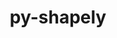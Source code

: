 ---
title: "py-shapely"
layout: cache
categories: [package, develop]
meta: {"versions": ["2.0.4"], "compilers": ["apple-clang@=15.0.0", "gcc@=11.4.0"], "oss": ["ubuntu22.04", "ventura"], "platforms": ["darwin", "linux"], "targets": ["aarch64", "x86_64_v3"], "stacks": ["ml-darwin-aarch64-mps", "ml-linux-x86_64-cpu", "ml-linux-x86_64-cuda", "root"], "num_specs": 11, "num_specs_by_stack": {"root": 11, "ml-darwin-aarch64-mps": 5, "ml-linux-x86_64-cuda": 6, "ml-linux-x86_64-cpu": 6}}
spec_details: [{"hash": "dqln6hsaa6e767pthkmkzwqqhf3wyf7o", "compiler": "apple-clang@=15.0.0", "versions": ["2.0.4"], "os": "ventura", "platform": "darwin", "target": "aarch64", "variants": ["build_system=python_pip"], "stacks": ["root", "ml-darwin-aarch64-mps"], "size": "-", "tarball": "https://binaries.spack.io/develop/build_cache/darwin-ventura-aarch64/apple-clang-15.0.0/py-shapely-2.0.4/darwin-ventura-aarch64-apple-clang-15.0.0-py-shapely-2.0.4-dqln6hsaa6e767pthkmkzwqqhf3wyf7o.spack"}, {"hash": "e2ixgrvvdkibentk7j4sfht2g2yajt4h", "compiler": "apple-clang@=15.0.0", "versions": ["2.0.4"], "os": "ventura", "platform": "darwin", "target": "aarch64", "variants": ["build_system=python_pip"], "stacks": ["root", "ml-darwin-aarch64-mps"], "size": "-", "tarball": "https://binaries.spack.io/develop/build_cache/darwin-ventura-aarch64/apple-clang-15.0.0/py-shapely-2.0.4/darwin-ventura-aarch64-apple-clang-15.0.0-py-shapely-2.0.4-e2ixgrvvdkibentk7j4sfht2g2yajt4h.spack"}, {"hash": "7tg76552fz7zzfbfsqlytlgeyl4rqghq", "compiler": "apple-clang@=15.0.0", "versions": ["2.0.4"], "os": "ventura", "platform": "darwin", "target": "aarch64", "variants": ["build_system=python_pip"], "stacks": ["root", "ml-darwin-aarch64-mps"], "size": "-", "tarball": "https://binaries.spack.io/develop/build_cache/darwin-ventura-aarch64/apple-clang-15.0.0/py-shapely-2.0.4/darwin-ventura-aarch64-apple-clang-15.0.0-py-shapely-2.0.4-7tg76552fz7zzfbfsqlytlgeyl4rqghq.spack"}, {"hash": "vvhbwzcb4wpyop7yzrvracf44hcog6to", "compiler": "apple-clang@=15.0.0", "versions": ["2.0.4"], "os": "ventura", "platform": "darwin", "target": "aarch64", "variants": ["build_system=python_pip"], "stacks": ["root", "ml-darwin-aarch64-mps"], "size": "-", "tarball": "https://binaries.spack.io/develop/build_cache/darwin-ventura-aarch64/apple-clang-15.0.0/py-shapely-2.0.4/darwin-ventura-aarch64-apple-clang-15.0.0-py-shapely-2.0.4-vvhbwzcb4wpyop7yzrvracf44hcog6to.spack"}, {"hash": "hh244kd3to7zs3gpq5fwpfy5jy5eq52u", "compiler": "apple-clang@=15.0.0", "versions": ["2.0.4"], "os": "ventura", "platform": "darwin", "target": "aarch64", "variants": ["build_system=python_pip"], "stacks": ["root", "ml-darwin-aarch64-mps"], "size": "-", "tarball": "https://binaries.spack.io/develop/build_cache/darwin-ventura-aarch64/apple-clang-15.0.0/py-shapely-2.0.4/darwin-ventura-aarch64-apple-clang-15.0.0-py-shapely-2.0.4-hh244kd3to7zs3gpq5fwpfy5jy5eq52u.spack"}, {"hash": "asokfnnytgdhxyprpbf2e2dao7h2brzy", "compiler": "gcc@=11.4.0", "versions": ["2.0.4"], "os": "ubuntu22.04", "platform": "linux", "target": "x86_64_v3", "variants": ["build_system=python_pip"], "stacks": ["root", "ml-linux-x86_64-cuda", "ml-linux-x86_64-cpu"], "size": "-", "tarball": "https://binaries.spack.io/develop/build_cache/linux-ubuntu22.04-x86_64_v3/gcc-11.4.0/py-shapely-2.0.4/linux-ubuntu22.04-x86_64_v3-gcc-11.4.0-py-shapely-2.0.4-asokfnnytgdhxyprpbf2e2dao7h2brzy.spack"}, {"hash": "az4eapslicktnyoda2yysjgwjk6h5jsh", "compiler": "gcc@=11.4.0", "versions": ["2.0.4"], "os": "ubuntu22.04", "platform": "linux", "target": "x86_64_v3", "variants": ["build_system=python_pip"], "stacks": ["root", "ml-linux-x86_64-cuda", "ml-linux-x86_64-cpu"], "size": "-", "tarball": "https://binaries.spack.io/develop/build_cache/linux-ubuntu22.04-x86_64_v3/gcc-11.4.0/py-shapely-2.0.4/linux-ubuntu22.04-x86_64_v3-gcc-11.4.0-py-shapely-2.0.4-az4eapslicktnyoda2yysjgwjk6h5jsh.spack"}, {"hash": "bwo5fgdnqqfdthpofykpwopdtt2abodb", "compiler": "gcc@=11.4.0", "versions": ["2.0.4"], "os": "ubuntu22.04", "platform": "linux", "target": "x86_64_v3", "variants": ["build_system=python_pip"], "stacks": ["root", "ml-linux-x86_64-cuda", "ml-linux-x86_64-cpu"], "size": "-", "tarball": "https://binaries.spack.io/develop/build_cache/linux-ubuntu22.04-x86_64_v3/gcc-11.4.0/py-shapely-2.0.4/linux-ubuntu22.04-x86_64_v3-gcc-11.4.0-py-shapely-2.0.4-bwo5fgdnqqfdthpofykpwopdtt2abodb.spack"}, {"hash": "dbqk5hgg4o3f34n2oi4cg7sb2ggi6gqp", "compiler": "gcc@=11.4.0", "versions": ["2.0.4"], "os": "ubuntu22.04", "platform": "linux", "target": "x86_64_v3", "variants": ["build_system=python_pip"], "stacks": ["root", "ml-linux-x86_64-cuda", "ml-linux-x86_64-cpu"], "size": "-", "tarball": "https://binaries.spack.io/develop/build_cache/linux-ubuntu22.04-x86_64_v3/gcc-11.4.0/py-shapely-2.0.4/linux-ubuntu22.04-x86_64_v3-gcc-11.4.0-py-shapely-2.0.4-dbqk5hgg4o3f34n2oi4cg7sb2ggi6gqp.spack"}, {"hash": "a4scwrhftpkiuxed3h4yzdrr5ijyhlgk", "compiler": "gcc@=11.4.0", "versions": ["2.0.4"], "os": "ubuntu22.04", "platform": "linux", "target": "x86_64_v3", "variants": ["build_system=python_pip"], "stacks": ["root", "ml-linux-x86_64-cuda", "ml-linux-x86_64-cpu"], "size": "-", "tarball": "https://binaries.spack.io/develop/build_cache/linux-ubuntu22.04-x86_64_v3/gcc-11.4.0/py-shapely-2.0.4/linux-ubuntu22.04-x86_64_v3-gcc-11.4.0-py-shapely-2.0.4-a4scwrhftpkiuxed3h4yzdrr5ijyhlgk.spack"}, {"hash": "uoe72dd5ileveuaoo2zst2s3xjymtewc", "compiler": "gcc@=11.4.0", "versions": ["2.0.4"], "os": "ubuntu22.04", "platform": "linux", "target": "x86_64_v3", "variants": ["build_system=python_pip"], "stacks": ["root", "ml-linux-x86_64-cuda", "ml-linux-x86_64-cpu"], "size": "-", "tarball": "https://binaries.spack.io/develop/build_cache/linux-ubuntu22.04-x86_64_v3/gcc-11.4.0/py-shapely-2.0.4/linux-ubuntu22.04-x86_64_v3-gcc-11.4.0-py-shapely-2.0.4-uoe72dd5ileveuaoo2zst2s3xjymtewc.spack"}]
---